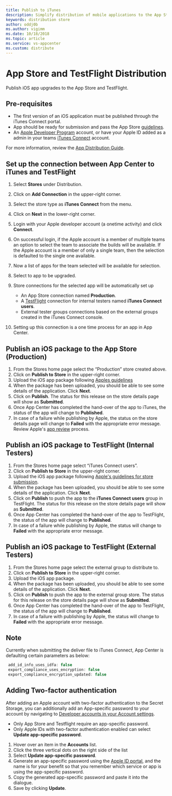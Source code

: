 ```yaml
---
title: Publish to iTunes
description: Simplify distribution of mobile applications to the App Store
keywords: distribution store
author: oddj0b
ms.author: vigimm
ms.date: 10/18/2018
ms.topic: article
ms.service: vs-appcenter
ms.custom: distribute
---
```


# App Store and TestFlight Distribution 

Publish iOS app upgrades to the App Store and TestFlight.

## Pre-requisites

* The first version of an iOS application must be published through the iTunes Connect portal.
* App should be ready for submission and pass the App Store [guidelines](https://developer.apple.com/app-store/review/guidelines/).
* An [Apple Developer Program](https://developer.apple.com/programs/enroll/) account, or have your Apple ID added as a admin in your teams [iTunes Connect](https://itunesconnect.apple.com/login) account.

For more information, review the [App Distribution Guide](https://developer.apple.com/library/content/documentation/IDEs/Conceptual/AppDistributionGuide/Introduction/Introduction.html#//apple_ref/doc/uid/TP40012582-CH1-SW1).

## Set up the connection between App Center to iTunes and TestFlight

1. Select **Stores** under Distribution.
2. Click on **Add Connection** in the upper-right corner.
3. Select the store type as **iTunes Connect** from the menu.
4. Click on **Next** in the lower-right corner.
5. Login with your Apple developer account (a onetime activity) and click **Connect**.
6. On successful login, if the Apple account is a member of multiple teams an option to select the team to associate the builds will be available. If the Apple account is a member of only a single team, then the selection is defaulted to the single one available.
7. Now a list of apps for the team selected will be available for selection.
8. Select to app to be upgraded.
9. Store connections for the selected app will be automatically set up
   * An App Store connection named **Production**.
   * A [TestFlight](https://developer.apple.com/testflight/) connection for internal testers named **iTunes Connect users**.
   * External tester groups connections based on the external groups created in the iTunes Connect console.

10. Setting up this connection is a one time process for an app in App Center.

## Publish an iOS package to the App Store (Production)

1. From the Stores home page select the “Production” store created above.
2. Click on **Publish to Store** in the upper-right corner.
3. Upload the iOS app package following [Apples guidelines](https://developer.apple.com/app-store/submissions/)
4. When the package has been uploaded, you should be able to see some details of the application. Click **Next**.
5. Click on **Publish**. The status for this release on the store details page will show as **Submitted**.
6. Once App Center has completed the hand-over of the app to iTunes, the status of the app will change to **Published**.
7. In case of a failure while publishing by Apple, the status on the store details page will change to **Failed** with the appropriate error message. 
   Review Apple's [app review](https://developer.apple.com/support/app-review/) process.

## Publish an iOS package to TestFlight (Internal Testers)

1. From the Stores home page select “iTunes Connect users”.
2. Click on **Publish to Store** in the upper-right corner.
3. Upload the iOS app package following [Apple's guidelines for store submission](https://developer.apple.com/app-store/submissions/).
4. When the package has been uploaded, you should be able to see some details of the application. Click **Next**.
5. Click on **Publish** to push the app to the **iTunes Connect users** group in TestFlight. The status for this release on the store details page will show as **Submitted**.
6. Once App Center has completed the hand-over of the app to TestFlight, the status of the app will change to **Published**.
7. In case of a failure while publishing by Apple, the status will change to **Failed** with the appropriate error message.

## Publish an iOS package to TestFlight (External Testers)

1. From the Stores home page select the external group to distribute to.
2. Click on **Publish to Store** in the upper-right corner.
3. Upload the iOS app package.
4. When the package has been uploaded, you should be able to see some details of the application. Click **Next**.
5. Click on **Publish** to push the app to the external group store. The status for this release on the store details page will show as **Submitted**.
6. Once App Center has completed the hand-over of the app to TestFlight, the status of the app will change to **Published**.
7. In case of a failure with publishing by Apple, the status will change to **Failed** with the appropriate error message.

## Note

Currently when submitting the deliver file to iTunes Connect, App Center is defaulting certain parameters as below:

```javascript
 add_id_info_uses_idfa: false
 export_compliance_uses_encryption: false
 export_compliance_encryption_updated: false
 ```

## Adding Two-factor authentication

After adding an Apple account with two-factor authentication to the Secret Storage, you can additionally add an App-specific password to your account by navigating to [Developer accounts in your Account settings](https://appcenter.ms/settings/accounts).

* Only App Store and Testflight require an app-specific password.
* Only Apple IDs with two-factor authentication enabled can select **Update app-specific password**.

1. Hover over an item in the **Accounts** list.
2. Click the three vertical dots on the right side of the list
3. Select **Update app-specific password**.
4. Generate an app-specific password using the [Apple ID portal](https://appleid.apple.com/), and the name is for your benefit so that you remember which service or app is using the app-specific password.
5. Copy the generated app-specific password and paste it into the dialogue.
6. Save by clicking **Update**.
